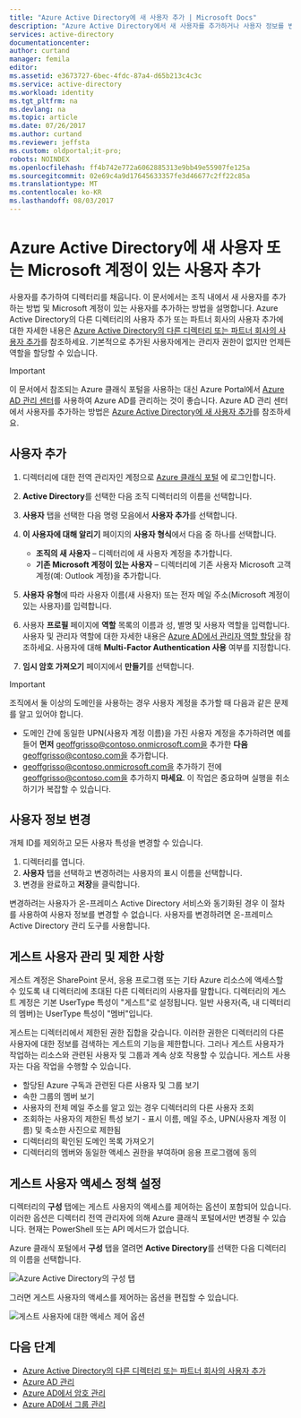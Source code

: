 ```yaml
---
title: "Azure Active Directory에 새 사용자 추가 | Microsoft Docs"
description: "Azure Active Directory에서 새 사용자를 추가하거나 사용자 정보를 변경하는 방법을 설명합니다."
services: active-directory
documentationcenter: 
author: curtand
manager: femila
editor: 
ms.assetid: e3673727-6bec-4fdc-87a4-d65b213c4c3c
ms.service: active-directory
ms.workload: identity
ms.tgt_pltfrm: na
ms.devlang: na
ms.topic: article
ms.date: 07/26/2017
ms.author: curtand
ms.reviewer: jeffsta
ms.custom: oldportal;it-pro;
robots: NOINDEX
ms.openlocfilehash: ff4b742e772a6062885313e9bb49e55907fe125a
ms.sourcegitcommit: 02e69c4a9d17645633357fe3d46677c2ff22c85a
ms.translationtype: MT
ms.contentlocale: ko-KR
ms.lasthandoff: 08/03/2017
---
```

# <a name="add-new-users-or-users-with-microsoft-accounts-to-azure-active-directory"></a>Azure Active Directory에 새 사용자 또는 Microsoft 계정이 있는 사용자 추가
사용자를 추가하여 디렉터리를 채웁니다. 이 문서에서는 조직 내에서 새 사용자를 추가하는 방법 및 Microsoft 계정이 있는 사용자를 추가하는 방법을 설명합니다. Azure Active Directory의 다른 디렉터리의 사용자 추가 또는 파트너 회사의 사용자 추가에 대한 자세한 내용은 [Azure Active Directory의 다른 디렉터리 또는 파트너 회사의 사용자 추가](active-directory-create-users-external.md)를 참조하세요. 기본적으로 추가된 사용자에게는 관리자 권한이 없지만 언제든 역할을 할당할 수 있습니다.

> [!IMPORTANT]
> 이 문서에서 참조되는 Azure 클래식 포털을 사용하는 대신 Azure Portal에서 [Azure AD 관리 센터](https://aad.portal.azure.com)를 사용하여 Azure AD를 관리하는 것이 좋습니다. Azure AD 관리 센터에서 사용자를 추가하는 방법은 [Azure Active Directory에 새 사용자 추가](active-directory-users-create-azure-portal.md)를 참조하세요.

## <a name="add-a-user"></a>사용자 추가
1. 디렉터리에 대한 전역 관리자인 계정으로 [Azure 클래식 포털](https://manage.windowsazure.com) 에 로그인합니다.
2. **Active Directory**를 선택한 다음 조직 디렉터리의 이름을 선택합니다.
3. **사용자** 탭을 선택한 다음 명령 모음에서 **사용자 추가**를 선택합니다.
4. **이 사용자에 대해 알리기** 페이지의 **사용자 형식**에서 다음 중 하나를 선택합니다.

   * **조직의 새 사용자** – 디렉터리에 새 사용자 계정을 추가합니다.
   * **기존 Microsoft 계정이 있는 사용자** – 디렉터리에 기존 사용자 Microsoft 고객 계정(예: Outlook 계정)을 추가합니다.
5. **사용자 유형**에 따라 사용자 이름(새 사용자) 또는 전자 메일 주소(Microsoft 계정이 있는 사용자)를 입력합니다.
6. 사용자 **프로필** 페이지에 **역할** 목록의 이름과 성, 별명 및 사용자 역할을 입력합니다. 사용자 및 관리자 역할에 대한 자세한 내용은 [Azure AD에서 관리자 역할 할당](active-directory-assign-admin-roles.md)을 참조하세요. 사용자에 대해 **Multi-Factor Authentication 사용** 여부를 지정합니다.
7. **임시 암호 가져오기** 페이지에서 **만들기**를 선택합니다.

> [!IMPORTANT]
> 조직에서 둘 이상의 도메인을 사용하는 경우 사용자 계정을 추가할 때 다음과 같은 문제를 알고 있어야 합니다.
>
> * 도메인 간에 동일한 UPN(사용자 계정 이름)을 가진 사용자 계정을 추가하려면 예를 들어 **먼저** geoffgrisso@contoso.onmicrosoft.com을 추가한 **다음** geoffgrisso@contoso.com을 추가합니다.
> * geoffgrisso@contoso.onmicrosoft.com을 추가하기 전에 geoffgrisso@contoso.com을 추가하지 **마세요**. 이 작업은 중요하며 실행을 취소하기가 복잡할 수 있습니다.
>
>

## <a name="change-user-information"></a>사용자 정보 변경
개체 ID를 제외하고 모든 사용자 특성을 변경할 수 있습니다.

1. 디렉터리를 엽니다.
2. **사용자** 탭을 선택하고 변경하려는 사용자의 표시 이름을 선택합니다.
3. 변경을 완료하고 **저장**을 클릭합니다.

변경하려는 사용자가 온-프레미스 Active Directory 서비스와 동기화된 경우 이 절차를 사용하여 사용자 정보를 변경할 수 없습니다. 사용자를 변경하려면 온-프레미스 Active Directory 관리 도구를 사용합니다.

## <a name="guest-user-management-and-limitations"></a>게스트 사용자 관리 및 제한 사항
게스트 계정은 SharePoint 문서, 응용 프로그램 또는 기타 Azure 리소스에 액세스할 수 있도록 내 디렉터리에 초대된 다른 디렉터리의 사용자를 말합니다. 디렉터리의 게스트 계정은 기본 UserType 특성이 "게스트"로 설정됩니다. 일반 사용자(즉, 내 디렉터리의 멤버)는 UserType 특성이 "멤버"입니다.

게스트는 디렉터리에서 제한된 권한 집합을 갖습니다. 이러한 권한은 디렉터리의 다른 사용자에 대한 정보를 검색하는 게스트의 기능을 제한합니다. 그러나 게스트 사용자가 작업하는 리소스와 관련된 사용자 및 그룹과 계속 상호 작용할 수 있습니다. 게스트 사용자는 다음 작업을 수행할 수 있습니다.

* 할당된 Azure 구독과 관련된 다른 사용자 및 그룹 보기
* 속한 그룹의 멤버 보기
* 사용자의 전체 메일 주소를 알고 있는 경우 디렉터리의 다른 사용자 조회
* 조회하는 사용자의 제한된 특성 보기 - 표시 이름, 메일 주소, UPN(사용자 계정 이름) 및 축소한 사진으로 제한됨
* 디렉터리의 확인된 도메인 목록 가져오기
* 디렉터리의 멤버와 동일한 액세스 권한을 부여하며 응용 프로그램에 동의

## <a name="set-guest-user-access-policies"></a>게스트 사용자 액세스 정책 설정
디렉터리의 **구성** 탭에는 게스트 사용자의 액세스를 제어하는 옵션이 포함되어 있습니다. 이러한 옵션은 디렉터리 전역 관리자에 의해 Azure 클래식 포털에서만 변경될 수 있습니다. 현재는 PowerShell 또는 API 메서드가 없습니다.

Azure 클래식 포털에서 **구성** 탭을 열려면 **Active Directory**를 선택한 다음 디렉터리의 이름을 선택합니다.

![Azure Active Directory의 구성 탭][1]

그러면 게스트 사용자의 액세스를 제어하는 옵션을 편집할 수 있습니다.

![게스트 사용자에 대한 액세스 제어 옵션][2]

## <a name="whats-next"></a>다음 단계
* [Azure Active Directory의 다른 디렉터리 또는 파트너 회사의 사용자 추가](active-directory-create-users-external.md)
* [Azure AD 관리](active-directory-administer.md)
* [Azure AD에서 암호 관리](active-directory-manage-passwords.md)
* [Azure AD에서 그룹 관리](active-directory-manage-groups.md)

<!--Image references-->
[1]: ./media/active-directory-create-users/RBACDirConfigTab.png
[2]: ./media/active-directory-create-users/RBACGuestAccessControls.png
